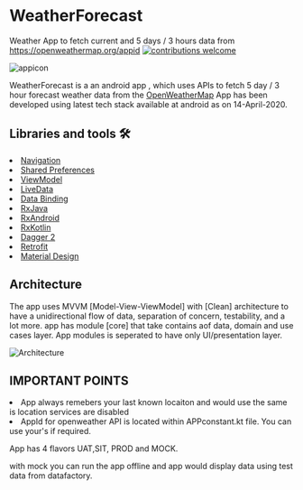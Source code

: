 # WeatherForecast
Weather App to fetch current and 5 days / 3 hours data from https://openweathermap.org/appid
<a href="https://github.com/balwinderSingh1989/WeatherForecast"><img src="https://img.shields.io/badge/contributions-welcome-brightgreen.svg?style=flat" alt="contributions welcome" /></a>

![appicon](https://user-images.githubusercontent.com/22769589/68296145-f7305d80-00a4-11ea-9cbe-24b18222bfa9.png)

WeatherForecast is a an android app , which uses  APIs to fetch 5 day / 3 hour forecast weather data from the [OpenWeatherMap](https://openweathermap.org/forecast5) 
App has been developed using latest tech stack available at android as on 14-April-2020.

## Libraries and tools 🛠

<li><a href="https://developer.android.com/topic/libraries/architecture/navigation/">Navigation</a></li>
<li><a href="https://developer.android.com/training/data-storage/shared-preferences">Shared Preferences</a></li>
<li><a href="https://developer.android.com/topic/libraries/architecture/viewmodel">ViewModel</a></li>
<li><a href="https://developer.android.com/topic/libraries/architecture/livedata">LiveData</a></li>
<li><a href="https://developer.android.com/topic/libraries/data-binding">Data Binding</a></li>
<li><a href="https://github.com/ReactiveX/RxJava">RxJava</a></li>
<li><a href="https://github.com/ReactiveX/RxAndroid">RxAndroid</a></li>
<li><a href="https://github.com/ReactiveX/RxKotlin">RxKotlin</a></li>
<li><a href="https://github.com/google/dagger">Dagger 2</a></li>
<li><a href="https://square.github.io/retrofit/">Retrofit</a></li>
<li><a href="https://material.io/develop/android/docs/getting-started/">Material Design</a></li>



## Architecture
The app uses MVVM [Model-View-ViewModel] with [Clean] architecture to have a unidirectional flow of data, separation of concern, testability, and a lot more.
app has module [core] that take contains aof  data, domain and use cases layer.  App modules is seperated to have only UI/presentation layer.

![Architecture](https://uploads.toptal.io/blog/image/127608/toptal-blog-image-1543413671794-80993a19fea97477524763c908b50a7a.png)


## IMPORTANT POINTS

<li>App always remebers your last known locaiton and would use the same is location services are disabled</li>
<li>AppId for openweather API is located within APPconstant.kt file. You can use your's if required.</li>


App has 4 flavors UAT,SIT, PROD and MOCK.

with mock you can run the app offline and app would display data using test data from datafactory.

